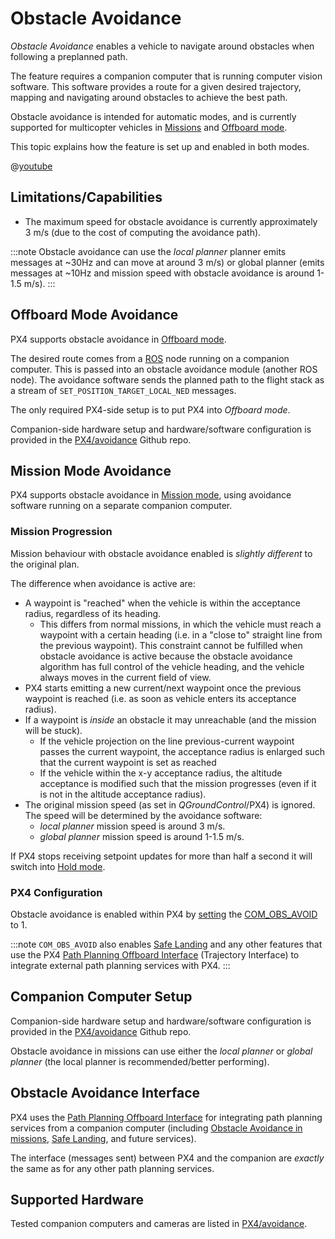 # Obstacle Avoidance

*Obstacle Avoidance* enables a vehicle to navigate around obstacles when following a preplanned path.

The feature requires a companion computer that is running computer vision software. This software provides a route for a given desired trajectory, mapping and navigating around obstacles to achieve the best path.

Obstacle avoidance is intended for automatic modes, and is currently supported for multicopter vehicles in [Missions](#mission_mode) and [Offboard mode](#offboard_mode).

This topic explains how the feature is set up and enabled in both modes.

@[youtube](https://youtu.be/PrGt7pKj3tI)


## Limitations/Capabilities

- The maximum speed for obstacle avoidance is currently approximately 3 m/s (due to the cost of computing the avoidance path).

:::note
Obstacle avoidance can use the *local planner* planner emits messages at ~30Hz and can move at around 3 m/s) or global planner (emits messages at ~10Hz and mission speed with obstacle avoidance is around 1-1.5 m/s).
:::


<span id="offboard_mode"></span>
## Offboard Mode Avoidance

PX4 supports obstacle avoidance in [Offboard mode](../flight_modes/offboard.md).

The desired route comes from a [ROS](../ros/README.md) node running on a companion computer. This is passed into an obstacle avoidance module (another ROS node). The avoidance software sends the planned path to the flight stack as a stream of `SET_POSITION_TARGET_LOCAL_NED` messages.

The only required PX4-side setup is to put PX4 into *Offboard mode*.

Companion-side hardware setup and hardware/software configuration is provided in the [PX4/avoidance](https://github.com/PX4/avoidance#obstacle-detection-and-avoidance) Github repo.


<span id="mission_mode"></span>
## Mission Mode Avoidance

PX4 supports obstacle avoidance in [Mission mode](../flight_modes/mission.md), using avoidance software running on a separate companion computer.

### Mission Progression

Mission behaviour with obstacle avoidance enabled is *slightly different* to the original plan.

The difference when avoidance is active are:
- A waypoint is "reached" when the vehicle is within the acceptance radius, regardless of its heading.
  - This differs from normal missions, in which the vehicle must reach a waypoint with a certain heading (i.e. in a "close to" straight line from the previous waypoint). This constraint cannot be fulfilled when obstacle avoidance is active because the obstacle avoidance algorithm has full control of the vehicle heading, and the vehicle always moves in the current field of view.
- PX4 starts emitting a new current/next waypoint once the previous waypoint is reached (i.e. as soon as vehicle enters its acceptance radius).
- If a waypoint is *inside* an obstacle it may unreachable (and the mission will be stuck).
  - If the vehicle projection on the line previous-current waypoint passes the current waypoint, the acceptance radius is enlarged such that the current waypoint is set as reached
  - If the vehicle within the x-y acceptance radius, the altitude acceptance is modified such that the mission progresses (even if it is not in the altitude acceptance radius).
- The original mission speed (as set in *QGroundControl*/PX4) is ignored. The speed will be determined by the avoidance software:
  - *local planner* mission speed is around 3 m/s.
  - *global planner* mission speed is around 1-1.5 m/s.

If PX4 stops receiving setpoint updates for more than half a second it will switch into [Hold mode](../flight_modes/hold.md).


### PX4 Configuration

Obstacle avoidance is enabled within PX4 by [setting](../advanced_config/parameters.md) the [COM_OBS_AVOID](../advanced_config/parameter_reference.md#COM_OBS_AVOID) to 1.

:::note
`COM_OBS_AVOID` also enables [Safe Landing](../computer_vision/safe_landing.md) and any other features that use the PX4 [Path Planning Offboard Interface](../computer_vision/path_planning_interface.md) (Trajectory Interface) to integrate external path planning services with PX4.
:::

## Companion Computer Setup

Companion-side hardware setup and hardware/software configuration is provided in the [PX4/avoidance](https://github.com/PX4/avoidance#obstacle-detection-and-avoidance) Github repo.

Obstacle avoidance in missions can use either the *local planner* or *global planner* (the local planner is recommended/better performing).


<span id="interface"></span>
## Obstacle Avoidance Interface

PX4 uses the [Path Planning Offboard Interface](../computer_vision/path_planning_interface.md) for integrating path planning services from a companion computer (including [Obstacle Avoidance in missions](../computer_vision/obstacle_avoidance.md#mission_mode), [Safe Landing](../computer_vision/safe_landing.md), and future services).

The interface (messages sent) between PX4 and the companion are *exactly* the same as for any other path planning services.

## Supported Hardware

Tested companion computers and cameras are listed in [PX4/avoidance](https://github.com/PX4/avoidance#run-on-hardware).


<!-- ## Further Information -->
<!-- @mrivi is expert! -->
<!-- Issue with discussion : https://github.com/PX4/Devguide/issues/530 -->
<!-- PR for mavlink docs: https://github.com/mavlink/mavlink-devguide/pull/133 -->
